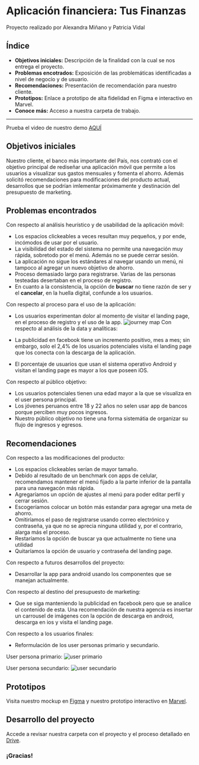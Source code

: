 
# Aplicación financiera: Tus Finanzas
 Proyecto realizado por Alexandra Miñano y Patricia Vidal

## Índice

* **Objetivos iniciales:** Descripción de la finalidad con la cual se nos entrega el proyecto.
* **Problemas encotrados:** Exposición de las problemáticas identificadas a nivel de negocio y de usuario.
* **Recomendaciones:** Presentación de recomendación para nuestro cliente.
* **Prototipos:** Enlace a prototipo de alta fidelidad en Figma e interactivo en Marvel.
* **Conoce más:** Acceso a nuestra carpeta de trabajo.

***
Prueba el video de nuestro demo [AQUÍ](https://www.youtube.com/watch?v=nqtEUhc2ImY)

## Objetivos iniciales

Nuestro cliente, el banco más importante del País, nos contrató con el objetivo principal de rediseñar una aplicación móvil que permite a los usuarios a visualizar sus gastos mensuales y fomenta el ahorro. Además solicitó recomendaciones para modificaciones del producto actual, desarrollos que se podrían imlementar próximamente y destinación del presupuesto de marketing.

## Problemas encontrados

Con respecto al análisis heurístico y de usabilidad de la aplicación móvil: 

* Los espacios clickeables a veces resultan muy pequeños, y por ende, incómodos de usar por el usuario.
* La visibilidad del estado del sistema no permite una navegación muy rápida, sobretodo por el menú. Además no se puede cerrar sesión.
* La aplicación no sigue los estándares al navegar usando un menú, ni tampoco al agregar un nuevo objetivo de ahorro.
* Proceso demasiado largo para registrarse. Varias de las personas testeadas desertaban en el proceso de registro.
* En cuanto a la consistencia, la opción de **buscar** no tiene razón de ser y el **cancelar**, en la huella digital, confunde a los usuarios.

Con respecto al proceso para el uso de la aplicación:

* Los usuarios experimentan dolor al momento de visitar el landing page, en el proceso de registro y el uso de la app.
![journey map](https://fotos.subefotos.com/b784e3d273e8e413a1dfa42f2164addco.jpg)
Con respecto al análisis de la data y analíticas:

* La publicidad en facebook tiene un incremento positivo, mes a mes; sin embargo, solo el 2,4% de los usuarios potenciales visita el landing page que los conecta con la descarga de la aplicación.
* El porcentaje de usuarios que usan el sistema operativo Android y visitan el landing page es mayor a los que poseen iOS.

Con respecto al público objetivo:

* Los usuarios potenciales tienen una edad mayor a la que se visualiza en el user persona principal.
* Los jóvenes peruanos entre 18 y 22 años no selen usar app de bancos porque perciben muy pocos ingresos.
* Nuestro público objetivo no tiene una forma sistemátia de organizar su flujo de ingresos y egresos.

## Recomendaciones

Con respecto a las modificaciones del producto:
* Los espacios clickeables serían de mayor tamaño.
* Debido al resultado de un benchmark con apps de celular, recomendamos mantener el menú fijado a la parte inferior de la pantalla para una navegacón más rápida.
* Agregaríamos un opción de ajustes al menú para poder editar perfil y cerrar sesión.
* Escogeríamos colocar un botón más estandar para agregar una meta de ahorro.
* Omitiríamos el paso de registrarse usando correo electrónico y contraseña, ya que no se aprecia ninguna utilidad y, por el contrario, alarga más el proceso.
* Restaríamos la opción de buscar ya que actualmente no tiene una utilidad
* Quitaríamos la opción de usuario y contraseña del landing page.

Con respecto a futuros desarrollos del proyecto:
* Desarrollar la app para android usando los componentes que se manejan actualmente.

Con respecto al destino del presupuesto de marketing:
* Que se siga manteniendo la publicidad en facebook pero que se analice el contenido de esta. Una recomendación de nuestra agencia es insertar un carrousel de imágenes con la opción de descarga en android, descarga en ios y visita el landing page.

Con respecto a los usuarios finales:

* Reformulación de los user personas primario y secundario.

User persona primario:
![user primario](https://fotos.subefotos.com/575fa8125a3fe2bd95ee9c80738953d7o.jpg)

User persona secundario:
![user secundario](https://fotos.subefotos.com/8f4c212099588f44aa6752b06a2686b6o.jpg)

## Prototipos

Visita nuestro mockup en [Figma](https://www.figma.com/proto/U3q04YRE3X9aZ3CIrs6wPbUr/App--Tus-Finanzas?node-id=0%3A1&scaling=min-zoom) y nuestro prototipo interactivo en [Marvel](https://marvelapp.com/5idhbh3). 

## Desarrollo del proyecto

Accede a revisar nuestra carpeta con el proyecto y el proceso detallado en [Drive](https://drive.google.com/open?id=1LQAvjaRQyA_9ngV76PorbJ4iMtmyTJyr).

### ¡Gracias!